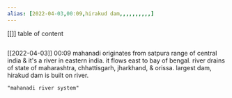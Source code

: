 ```yaml
---
alias: [2022-04-03,00:09,hirakud dam,,,,,,,,,,]
---
```

[[]]
table of content
```toc
```

[[2022-04-03]] 00:09
mahanadi originates from satpura range of central india & it's a river in eastern india.
it flows east to bay of bengal. river drains of state of maharashtra, chhattisgarh, jharkhand, & orissa.
largest dam, hirakud dam is built on river.
```query
"mahanadi river system"
```